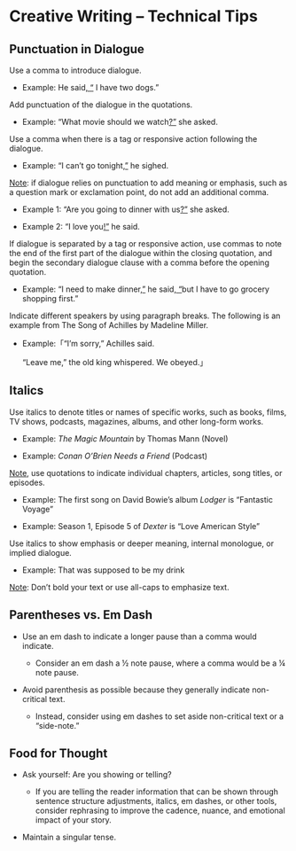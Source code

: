 # Creative Writing – Technical Tips 

## Punctuation in Dialogue

Use a comma to introduce dialogue.

- Example: He said<ins>, “</ins> I have two dogs.” 


Add punctuation of the dialogue in the quotations.

- Example: “What movie should we watch<ins>?”</ins> she asked.


Use a comma when there is a tag or responsive action following the dialogue.

- Example: “I can’t go tonight<ins>,”</ins> he sighed. 


<ins>Note</ins>: if dialogue relies on punctuation to add meaning or emphasis, such as a question mark or exclamation point, do not add an additional comma.

- Example 1: “Are you going to dinner with us<ins>?”</ins> she asked. 

- Example 2: “I love you<ins>!”</ins> he said. 


If dialogue is separated by a tag or responsive action, use commas to note the end of the first part of the dialogue within the closing quotation, and begin the secondary dialogue clause with a comma before the opening quotation.

- Example: “I need to make dinner<ins>,”</ins> he said<ins>, “</ins>but I have to go grocery shopping first.”


Indicate different speakers by using paragraph breaks. The following is an example from The Song of Achilles by Madeline Miller.

- Example:「“I’m sorry,” Achilles said.

	“Leave me,” the old king whispered. We obeyed.」


## Italics

Use italics to denote titles or names of specific works, such as books, films, TV shows, podcasts, magazines, albums, and other long-form works.

- Example: _The Magic Mountain_ by Thomas Mann (Novel)
	
- Example: _Conan O’Brien Needs a Friend_ (Podcast)


<ins>Note</ins>, use quotations to indicate individual chapters, articles, song titles, or episodes.

- Example: The first song on David Bowie’s album _Lodger_ is “Fantastic Voyage”

- Example: Season 1, Episode 5 of _Dexter_ is “Love American Style”


Use italics to show emphasis or deeper meaning, internal monologue, or implied dialogue.

- Example: That was supposed to be my drink


<ins>Note</ins>: Don’t bold your text or use all-caps to emphasize text.


## Parentheses vs. Em Dash

- Use an em dash to indicate a longer pause than a comma would indicate.
  - Consider an em dash a ½ note pause, where a comma would be a ¼ note pause.


- Avoid parenthesis as possible because they generally indicate non-critical text.
  - Instead, consider using em dashes to set aside non-critical text or a “side-note.”


## Food for Thought
- Ask yourself: Are you showing or telling? 
  - If you are telling the reader information that can be shown through sentence structure adjustments, italics, em dashes, or other tools, consider rephrasing to improve the cadence, nuance, and emotional impact of your story.


- Maintain a singular tense.


